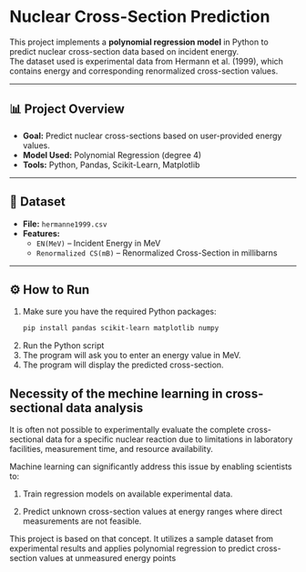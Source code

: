 # Nuclear Cross-Section Prediction

This project implements a **polynomial regression model** in Python to predict nuclear cross-section data based on incident energy.  
The dataset used is experimental data from Hermann et al. (1999), which contains energy and corresponding renormalized cross-section values.

---

## 📊 Project Overview

- **Goal:** Predict nuclear cross-sections based on user-provided energy values.
- **Model Used:** Polynomial Regression (degree 4)
- **Tools:** Python, Pandas, Scikit-Learn, Matplotlib

---

## 📁 Dataset

- **File:** `hermanne1999.csv`
- **Features:**
  - `EN(MeV)` – Incident Energy in MeV
  - `Renormalized CS(mB)` – Renormalized Cross-Section in millibarns

---

## ⚙️ How to Run

1. Make sure you have the required Python packages:
   ```bash
   pip install pandas scikit-learn matplotlib numpy
2. Run the Python script
3. The program will ask you to enter an energy value in MeV.
4. The program will display the predicted cross-section.
## Necessity of the mechine learning in cross-sectional data analysis
It is often not possible to experimentally evaluate the complete cross-sectional data for a specific nuclear reaction due to limitations in laboratory facilities, measurement time, and resource availability.

Machine learning can significantly address this issue by enabling scientists to:

1. Train regression models on available experimental data.

2. Predict unknown cross-section values at energy ranges where direct measurements are not feasible.

This project is based on that concept.
It utilizes a sample dataset from experimental results and applies polynomial regression to predict cross-section values at unmeasured energy points
